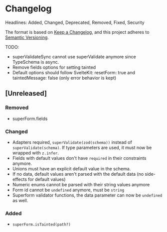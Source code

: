 # Changelog

Headlines: Added, Changed, Deprecated, Removed, Fixed, Security

The format is based on [Keep a Changelog](https://keepachangelog.com/en/1.0.0/),
and this project adheres to [Semantic Versioning](https://semver.org/spec/v2.0.0.html).

TODO:

- superValidateSync cannot use superValidate anymore since TypeSchema is async.
- Remove fields options for setting tainted
- Default options should follow SvelteKit: resetForm: true and taintedMessage: false (only error behavior is kept)

## [Unreleased]

### Removed

- superForm.fields

### Changed

- Adapters required, `superValidate(zod(schema))` instead of `superValidate(schema)`. If type parameters are used, it must now be wrapped with `z.infer`.
- Fields with default values don't have `required` in their constraints anymore.
- Unions must have an explicit default value in the schema.
- If no data, default values aren't parsed with the default data (no side-effects for default values)
- Numeric enums cannot be parsed with their string values anymore
- Form id cannot be `undefined` anymore, must be `string`
- Superform validator functions, the data parameter can now be `undefined` as well.

### Added

- `superForm.isTainted(path?)`

